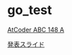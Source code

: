 # go_test

[AtCoder ABC 148 A](https://atcoder.jp/contests/abc148/tasks/abc148_a)

[発表スライド](https://docs.google.com/presentation/d/1OM9wS7INLCOANhweDIKwdK9zC9Qw7vCu2REQzZ1ExTQ/edit#slide=id.g7c12c7bd24_13_75)
